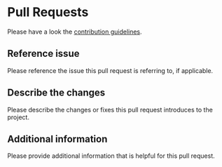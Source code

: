 # Pull Requests

Please have a look the [contribution guidelines](https://github.com/stammler/dustpylib/blob/master/.github/CONTRIBUTING.md).

## Reference issue

Please reference the issue this pull request is referring to, if applicable.

## Describe the changes

Please describe the changes or fixes this pull request introduces to the project.

## Additional information

Please provide additional information that is helpful for this pull request.